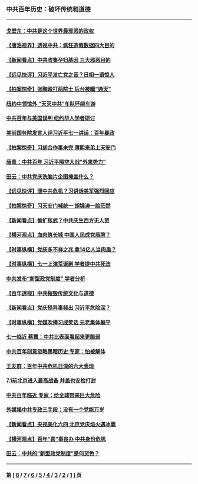 ### 中共百年历史：破坏传统和道德
---
#### [戈壁东：中共是这个世界最邪恶的政权](../../pages/nf1176114/n13085641.md?08150430) 
#### [【唐浩视界】透视中共：疯狂造假数据四大目的](../../pages/nf1176114/n13080590.md?08150430) 
#### [【新闻看点】中共收集孕妇基因 三大邪恶目的](../../pages/nf1176114/n13077182.md?08150430) 
#### [【远见快评】习近平发亡党之音？日相一语惊人](../../pages/nf1176114/n13074809.md?08150430) 
#### [【拍案惊奇】张陶殴打两院士 后台被曝“通天”](../../pages/nf1176114/n13070496.md?08150430) 
#### [纽约中领馆外 “天灭中共”车队环绕车游](../../pages/nf1176114/n13070693.md?08150430) 
#### [中共百年与美国误判 纽约华人学者研讨](../../pages/nf1176114/n13067969.md?08150430) 
#### [美前国务院发言人评习近平七一讲话：百年暴政](../../pages/nf1176114/n13066986.md?08150430) 
#### [【拍案惊奇】习胡合作事未完 薄熙来弟上天安门](../../pages/nf1176114/n13065867.md?08150430) 
#### [唐青：中共百年 习近平隔空大战“外来势力”](../../pages/nf1176114/n13065976.md?08150430) 
#### [田云：中共党庆洗脑片企图掩盖什么？](../../pages/nf1176114/n13064395.md?08150430) 
#### [【远见快评】泄中共危机？习讲话美军强烈回应](../../pages/nf1176114/n13064269.md?08150430) 
#### [【拍案惊奇】习天安门喊统一 胡锦涛一脸茫然](../../pages/nf1176114/n13063233.md?08150430) 
#### [【新闻看点】偷扩核武？中共庆生西方无人贺](../../pages/nf1176114/n13061263.md?08150430) 
#### [【横河观点】血肉筑长城 中国人民成党盾牌？](../../pages/nf1176114/n13061779.md?08150430) 
#### [【时事纵横】党庆多不祥之兆 拿14亿人当肉盾？](../../pages/nf1176114/n13061709.md?08150430) 
#### [【时事纵横】七一上演荒诞剧 学者提中共死法](../../pages/nf1176114/n13058990.md?08150430) 
#### [中共发布“新型政党制度” 学者分析](../../pages/nf1176114/n13056354.md?08150430) 
#### [【百年透视】中共摧毁传统文化与道德](../../pages/nf1176114/n13057253.md?08150430) 
#### [【新闻看点】党庆怪异事频出 习近平危险深？](../../pages/nf1176114/n13056781.md?08150430) 
#### [【时事纵横】党媒吹捧习成笑话 元老集体躺平](../../pages/nf1176114/n13056792.md?08150430) 
#### [七一临近 蔡霞：中共比表面看起来更脆弱](../../pages/nf1176114/n13056418.md?08150430) 
#### [中共百年刻意忽略黑暗历史 专家：怕被解体](../../pages/nf1176114/n13056056.md?08150430) 
#### [王友群：百年中共危机日深的六大表现](../../pages/nf1176114/n13054263.md?08150430) 
#### [7.1前北京进入最高战备 井盖也安检打封](../../pages/nf1176114/n13053641.md?08150430) 
#### [中共百年临近 专家：给全球带来巨大危险](../../pages/nf1176114/n13053663.md?08150430) 
#### [外媒揭中共专政三手段：没有一个党能万岁](../../pages/nf1176114/n13049352.md?08150430) 
#### [【新闻看点】央视美化六四 北京党庆焰火遇冰雹](../../pages/nf1176114/n13048310.md?08150430) 
#### [【横河观点】百年“喜”事丧办 中共身份危机](../../pages/nf1176114/n13049869.md?08150430) 
#### [田云：中共的“新型政党制度”是何货色？](../../pages/nf1176114/n13049010.md?08150430) 

---
#### 第 [ [8](./8.md?08150430) / [7](./7.md?08150430) / [6](./6.md?08150430) / [5](./5.md?08150430) / [4](./4.md?08150430) / [3](./3.md?08150430) / [2](./2.md?08150430) / [1](./1.md?08150430) ] 页
